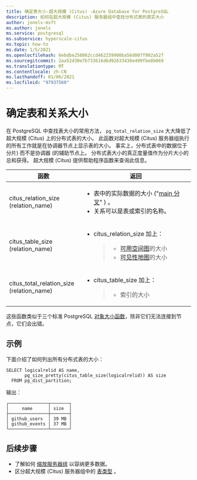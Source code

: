 ```yaml
---
title: 确定表大小-超大规模 (Citus) -Azure Database for PostgreSQL
description: 如何在超大规模 (Citus) 服务器组中查找分布式表的真实大小
author: jonels-msft
ms.author: jonels
ms.service: postgresql
ms.subservice: hyperscale-citus
ms.topic: how-to
ms.date: 1/5/2021
ms.openlocfilehash: 6ebdbe250862ccd462259900ba56d007f002a52f
ms.sourcegitcommit: 2aa52d30e7b733616d6d92633436e499fbe8b069
ms.translationtype: MT
ms.contentlocale: zh-CN
ms.lasthandoff: 01/06/2021
ms.locfileid: "97937560"
---
```

# <a name="determine-table-and-relation-size"></a>确定表和关系大小

在 PostgreSQL 中查找表大小的常用方法， `pg_total_relation_size` 大大降低了超大规模 (Citus) 上的分布式表的大小。
此函数对超大规模 (Citus) 服务器组执行的所有工作就是在协调器节点上显示表的大小。  事实上，分布式表中的数据位于分片) 而不是协调器 (的辅助节点上。 分布式表大小的真正度量值作为分片大小的总和获得。 超大规模 (Citus) 提供帮助程序函数来查询此信息。

<table>
<colgroup>
<col style="width: 40%" />
<col style="width: 59%" />
</colgroup>
<thead>
<tr class="header">
<th>函数</th>
<th>返回</th>
</tr>
</thead>
<tbody>
<tr class="odd">
<td>citus_relation_size (relation_name) </td>
<td><ul>
<li>表中的实际数据的大小 ("<a href="https://www.postgresql.org/docs/current/static/storage-file-layout.html">main 分叉</a>" ) 。</li>
<li>关系可以是表或索引的名称。</li>
</ul></td>
</tr>
<tr class="even">
<td>citus_table_size (relation_name) </td>
<td><ul>
<li><p>citus_relation_size 加上：</p>
<blockquote>
<ul>
<li><a href="https://www.postgresql.org/docs/current/static/storage-fsm.html">可用空间图</a>的大小</li>
<li><a href="https://www.postgresql.org/docs/current/static/storage-vm.html">可见性地图</a>的大小</li>
</ul>
</blockquote></li>
</ul></td>
</tr>
<tr class="odd">
<td>citus_total_relation_size (relation_name) </td>
<td><ul>
<li><p>citus_table_size 加上：</p>
<blockquote>
<ul>
<li>索引的大小</li>
</ul>
</blockquote></li>
</ul></td>
</tr>
</tbody>
</table>

这些函数类似于三个标准 PostgreSQL [对象大小函数](https://www.postgresql.org/docs/current/static/functions-admin.html#FUNCTIONS-ADMIN-DBSIZE)，除非它们无法连接到节点，它们会出错。

## <a name="example"></a>示例

下面介绍了如何列出所有分布式表的大小：

``` postgresql
SELECT logicalrelid AS name,
       pg_size_pretty(citus_table_size(logicalrelid)) AS size
  FROM pg_dist_partition;
```

输出：

```
┌───────────────┬───────┐
│     name      │ size  │
├───────────────┼───────┤
│ github_users  │ 39 MB │
│ github_events │ 37 MB │
└───────────────┴───────┘
```

## <a name="next-steps"></a>后续步骤

* 了解如何 [缩放服务器组](howto-hyperscale-scale-grow.md) 以容纳更多数据。
* 区分超大规模 (Citus) 服务器组中的 [表类型](concepts-hyperscale-nodes.md) 。
